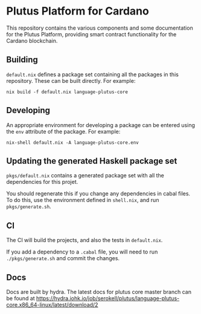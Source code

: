 # Plutus Platform for Cardano

This repository contains the various components and some documentation for the Plutus Platform, providing smart contract functionality for the Cardano blockchain.

## Building

`default.nix` defines a package set containing all the packages in this repository. These can be built directly. 
For example:
```
nix build -f default.nix language-plutus-core
```

## Developing

An appropriate environment for developing a package can be entered using the `env` attribute of the package. For example:
```
nix-shell default.nix -A language-plutus-core.env
```

## Updating the generated Haskell package set

`pkgs/default.nix` contains a generated package set with all the dependencies for this projet.

You should regenerate this if you change any dependencies in cabal files. To do this, use the 
environment defined in `shell.nix`, and run `pkgs/generate.sh`.

## CI

The CI will build the projects, and also the tests in `default.nix`.

If you add a dependency to a `.cabal` file, you will need to run
`./pkgs/generate.sh` and commit the changes.

## Docs

Docs are built by hydra. The latest docs for plutus core master branch can be found at
https://hydra.iohk.io/job/serokell/plutus/language-plutus-core.x86_64-linux/latest/download/2
